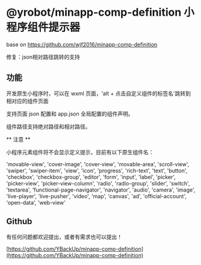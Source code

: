 # @yrobot/minapp-comp-definition 小程序组件提示器

base on https://github.com/wjf2016/minapp-comp-definition

修复：json相对路径跳转的支持

## 功能

开发原生小程序时，可以在 wxml 页面，'alt + 点击自定义组件的标签名'跳转到相对应的组件页面

支持页面 json 配置和 app.json 全局配置的组件声明。

组件路径支持绝对路径和相对路径。

** 注意 **

小程序元素组件将不会显示定义提示，目前有以下原生组件名：

'movable-view', 'cover-image', 'cover-view', 'movable-area', 'scroll-view', 'swiper', 'swiper-item', 'view', 'icon', 'progress', 'rich-text', 'text', 'button', 'checkbox', 'checkbox-group', 'editor', 'form', 'input', 'label', 'picker', 'picker-view', 'picker-view-column', 'radio', 'radio-group', 'slider', 'switch', 'textarea', 'functional-page-navigator', 'navigator', 'audio', 'camera', 'image', 'live-player', 'live-pusher', 'video', 'map', 'canvas', 'ad', 'official-account', 'open-data', 'web-view'

## Github

有任何问题都欢迎提出，或者有需求也可以提出！

[https://github.com/YBackUp/minapp-comp-definition](https://github.com/YBackUp/minapp-comp-definition)
